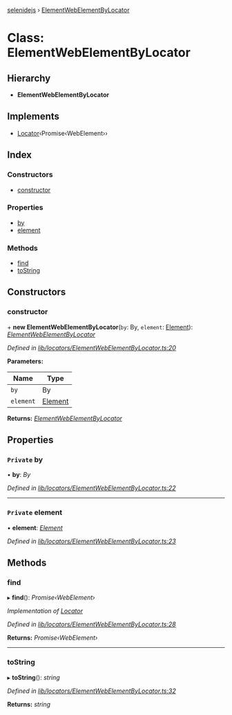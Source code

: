 [selenidejs](../README.md) › [ElementWebElementByLocator](elementwebelementbylocator.md)

# Class: ElementWebElementByLocator

## Hierarchy

* **ElementWebElementByLocator**

## Implements

* [Locator](../interfaces/locator.md)‹Promise‹WebElement››

## Index

### Constructors

* [constructor](elementwebelementbylocator.md#constructor)

### Properties

* [by](elementwebelementbylocator.md#private-by)
* [element](elementwebelementbylocator.md#private-element)

### Methods

* [find](elementwebelementbylocator.md#find)
* [toString](elementwebelementbylocator.md#tostring)

## Constructors

###  constructor

\+ **new ElementWebElementByLocator**(`by`: By, `element`: [Element](element.md)): *[ElementWebElementByLocator](elementwebelementbylocator.md)*

*Defined in [lib/locators/ElementWebElementByLocator.ts:20](https://github.com/knowledgeexpert/selenidejs/blob/master/lib/locators/ElementWebElementByLocator.ts#L20)*

**Parameters:**

Name | Type |
------ | ------ |
`by` | By |
`element` | [Element](element.md) |

**Returns:** *[ElementWebElementByLocator](elementwebelementbylocator.md)*

## Properties

### `Private` by

• **by**: *By*

*Defined in [lib/locators/ElementWebElementByLocator.ts:22](https://github.com/knowledgeexpert/selenidejs/blob/master/lib/locators/ElementWebElementByLocator.ts#L22)*

___

### `Private` element

• **element**: *[Element](element.md)*

*Defined in [lib/locators/ElementWebElementByLocator.ts:23](https://github.com/knowledgeexpert/selenidejs/blob/master/lib/locators/ElementWebElementByLocator.ts#L23)*

## Methods

###  find

▸ **find**(): *Promise‹WebElement›*

*Implementation of [Locator](../interfaces/locator.md)*

*Defined in [lib/locators/ElementWebElementByLocator.ts:28](https://github.com/knowledgeexpert/selenidejs/blob/master/lib/locators/ElementWebElementByLocator.ts#L28)*

**Returns:** *Promise‹WebElement›*

___

###  toString

▸ **toString**(): *string*

*Defined in [lib/locators/ElementWebElementByLocator.ts:32](https://github.com/knowledgeexpert/selenidejs/blob/master/lib/locators/ElementWebElementByLocator.ts#L32)*

**Returns:** *string*
